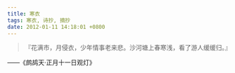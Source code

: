 ```yaml
---
title: 寒衣
tags: 寒衣, 诗抄, 摘抄
date: 2012-01-11 14:18:01 +0800
---
```



> 『花满市，月侵衣，少年情事老来悲。沙河塘上春寒浅，看了游人缓缓归。』

——《鹧鸪天·正月十一日观灯》

